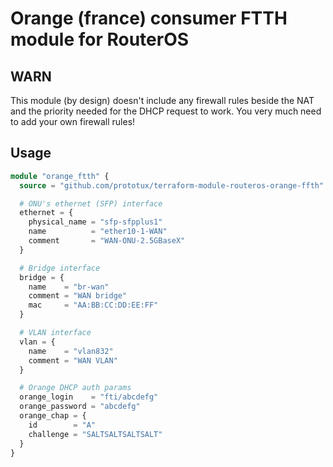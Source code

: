 # Orange (france) consumer FTTH module for RouterOS

## WARN
This module (by design) doesn't include any firewall rules beside the NAT and the priority needed for the DHCP request to work. You very much need to add your own firewall rules!

## Usage
```terraform
module "orange_ftth" {
  source = "github.com/prototux/terraform-module-routeros-orange-ffth"

  # ONU's ethernet (SFP) interface
  ethernet = {
    physical_name = "sfp-sfpplus1"
    name          = "ether10-1-WAN"
    comment       = "WAN-ONU-2.5GBaseX"
  }

  # Bridge interface
  bridge = {
    name    = "br-wan"
    comment = "WAN bridge"
    mac     = "AA:BB:CC:DD:EE:FF"
  }

  # VLAN interface
  vlan = {
    name    = "vlan832"
    comment = "WAN VLAN"
  }

  # Orange DHCP auth params
  orange_login    = "fti/abcdefg"
  orange_password = "abcdefg"
  orange_chap = {
    id        = "A"
    challenge = "SALTSALTSALTSALT"
  } 
}
```
